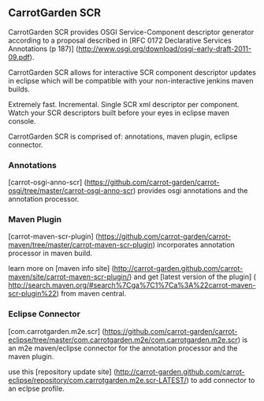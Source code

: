 ## CarrotGarden SCR

CarrotGarden SCR provides 
OSGI Service-Component descriptor generator
according to a proposal described in 
[RFC 0172 Declarative Services Annotations (p 187)]
(http://www.osgi.org/download/osgi-early-draft-2011-09.pdf).

CarrotGarden SCR allows for interactive SCR component descriptor updates
in eclipse which will be compatible with your non-interactive jenkins maven builds.

Extremely fast. Incremental. Single SCR xml descriptor per component. 
Watch your SCR descriptors built before your eyes in eclipse maven console.

CarrotGarden SCR is comprised of: annotations, maven plugin, eclipse connector.

### Annotations

[carrot-osgi-anno-scr]
(https://github.com/carrot-garden/carrot-osgi/tree/master/carrot-osgi-anno-scr)
provides osgi annotations and the annotation processor.


### Maven Plugin

[carrot-maven-scr-plugin]
(https://github.com/carrot-garden/carrot-maven/tree/master/carrot-maven-scr-plugin)
incorporates annotation processor in maven build.

learn more on
[maven info site]
(http://carrot-garden.github.com/carrot-maven/site/carrot-maven-scr-plugin/)
and get 
[latest version of the plugin]
( http://search.maven.org/#search%7Cga%7C1%7Ca%3A%22carrot-maven-scr-plugin%22)
from maven central.

### Eclipse Connector

[com.carrotgarden.m2e.scr]
(https://github.com/carrot-garden/carrot-eclipse/tree/master/com.carrotgarden.m2e/com.carrotgarden.m2e.scr)
is an m2e maven/eclipse connector for the annotation processor and the maven plugin. 
 
use this 
[repository update site]
(http://carrot-garden.github.com/carrot-eclipse/repository/com.carrotgarden.m2e.scr-LATEST/)
to add connector to an eclpse profile.
